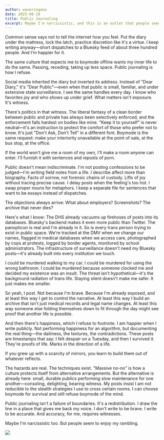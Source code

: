 ```yaml
---
author: waveringana
date: 2025-08-18
title: Public Journaling
excerpt: Maybe I'm narcissistic, and this is an outlet that people seem to enjoy.
---
```


Common sense says not to tell the internet how you feel. Put the diary under the mattress, lock the latch, practice discretion like it's a virtue. I keep writing anyway—short dispatches to a Bluesky feed of about three hundred people. And I'm happier for it.

The same culture that expects me to boymode offline wants my inner life to do the same. Passing, receding, taking up less space. Public journaling is how I refuse.

Social media inherited the diary but inverted its address. Instead of "Dear Diary," it's "Dear Public"—even when that public is small, familiar, and under extensive state surveillance. I see the same handles every day. I know who favorites joy and who shows up under grief. What matters isn't exposure. It's witness.

There's politics in that witness. The liberal fantasy of a clean border between public and private has always been selectively enforced, and the enforcement falls hardest on bodies like mine. "Keep it to yourself" is never neutral—it's an instruction to protect the comfort of those who prefer not to know. It's just "Don't Ask, Don't Tell" in a different font. Boymode is the same request: make your interiority unavailable at the point of sale, at the bus stop, at the office. 

If the world won't give me a room of my own, I'll make a room anyone can enter. I'll furnish it with sentences and reposts of porn.

Public doesn't mean indiscriminate. I'm not posting confessions to be judged—I'm writing field notes from a life. I describe affect more than biography. Facts of sorrow, not forensic chains of custody. Lifts of joy without tracing precise cause. I delay posts when the feeling's too hot. I swap proper nouns for metaphors. I keep a separate file for sentences that want to be essays instead of dispatches.

The objections always arrive: What about employers? Screenshots? The archive that never dies? 

Here's what I know: The DHS already vacuums up firehoses of posts into its databases. Bluesky's backend makes it even more public than Twitter. The panopticon is real and I'm already in it. So is every trans person trying to exist in public space. We're tracked at the DMV when we change our names, flagged in medical databases when we access care, photographed by cops at protests, logged by border agents, monitored by school administrators. The infrastructure of surveillance doesn't need my Bluesky posts—it's already built into every institution we touch.

I could be murdered walking to my car. I could be murdered for using the wrong bathroom. I could be murdered because someone clocked me and decided my existence was an insult. The threat isn't hypothetical—it's the background radiation of trans life. Staying silent doesn't make me safer. It just makes me smaller.

So yeah, I post. Not because I'm brave. Because I'm already exposed, and at least this way I get to control the narrative. At least this way I build an archive that isn't just medical records and legal name changes. At least this way someone else folding themselves down to fit through the day might see proof that another life is possible.

And then there's happiness, which I refuse to footnote. I am happier when I write publicly. Not performing happiness for an algorithm, but documenting the real thing—the dailiness, the textures, the contradictions. These posts are timestamps that say: I felt despair on a Tuesday, and then I survived it. They're proofs of life. Marks in the direction of a life.

If you grew up with a scarcity of mirrors, you learn to build them out of whatever reflects.

The hazards are real. The techniques exist. "Massive no-no" is how a culture protects itself from alternative arrangements. But the alternative is already here: small, durable publics performing slow maintenance for one another—consoling, delighting, bearing witness. My posts insist I am not reducible to the stealth strategies I use to cross certain rooms. I can choose boymode for survival and still refuse boymode of the mind.

Public journaling isn't a failure of boundaries. It's a redistribution. I draw the line in a place that gives me back my voice. I don't write to be brave. I write to be accurate. And accuracy, for me, requires witnesses.

Maybe I'm narcissistic too. But people seem to enjoy my rambling.

![](/public/state-surveillance.png)